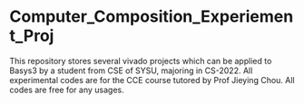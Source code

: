 # Computer_Composition_Experiement_Proj
This repository stores several vivado projects which can be applied to Basys3 by a student from CSE of SYSU, majoring in CS-2022.
All experimental codes are for the CCE course tutored by Prof Jieying Chou.
All codes are free for any usages.
